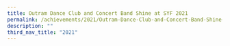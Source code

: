 ```yaml
---
title: Outram Dance Club and Concert Band Shine at SYF 2021
permalink: /achievements/2021/Outram-Dance-Club-and-Concert-Band-Shine-at-SYF-2021/
description: ""
third_nav_title: "2021"
---
```

